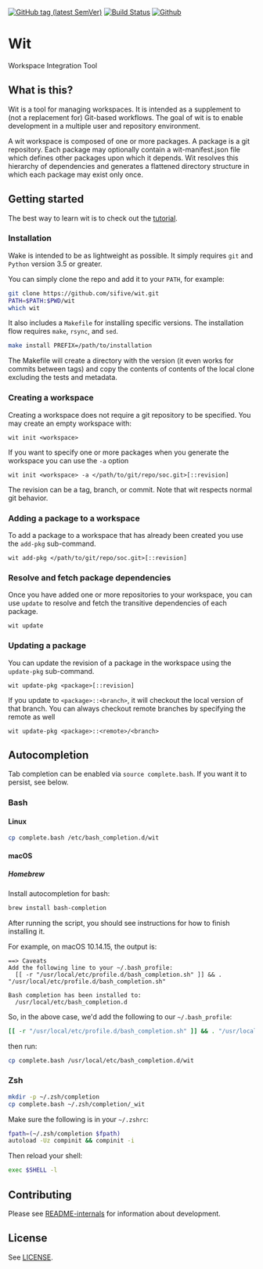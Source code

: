 [![GitHub tag (latest SemVer)](https://img.shields.io/github/tag/sifive/wit.svg?label=release)](https://github.com/sifive/wit/releases/latest)
[![Build Status](https://travis-ci.com/sifive/wit.svg?branch=master)](https://travis-ci.com/sifive/wit)
[![Github](https://img.shields.io/github/license/sifive/wit.svg?color=blue&style=flat-square)](LICENSE)

# Wit
Workspace Integration Tool

## What is this?
Wit is a tool for managing workspaces. It is intended as a supplement to (not a replacement for) Git-based workflows.
The goal of wit is to enable development in a multiple user and repository environment.

A wit workspace is composed of one or more packages. A package is a git repository.
Each package may optionally contain a wit-manifest.json file which defines other packages upon which it depends.
Wit resolves this hierarchy of dependencies and generates a flattened directory structure in which each package
may exist only once.

## Getting started

The best way to learn wit is to check out the [tutorial](share/doc/wit/tutorial.md).

### Installation

Wake is intended to be as lightweight as possible. It simply requires `git` and `Python` version 3.5 or greater.

You can simply clone the repo and add it to your `PATH`, for example:
```bash
git clone https://github.com/sifive/wit.git
PATH=$PATH:$PWD/wit
which wit
```

It also includes a `Makefile` for installing specific versions. The installation flow requires `make`, `rsync`, and `sed`.

```bash
make install PREFIX=/path/to/installation
```

The Makefile will create a directory with the version (it even works for commits between tags)
and copy the contents of contents of the local clone excluding the tests and metadata.


### Creating a workspace
Creating a workspace does not require a git repository to be specified. You may create an empty workspace with:

    wit init <workspace>

If you want to specify one or more packages when you generate the workspace you can use the `-a` option

    wit init <workspace> -a </path/to/git/repo/soc.git>[::revision]

The revision can be a tag, branch, or commit. Note that wit respects normal git behavior.

### Adding a package to a workspace

To add a package to a workspace that has already been created you use the `add-pkg` sub-command.

    wit add-pkg </path/to/git/repo/soc.git>[::revision]

### Resolve and fetch package dependencies

Once you have added one or more repositories to your workspace, you can use `update` to resolve and fetch
the transitive dependencies of each package.

    wit update

### Updating a package

You can update the revision of a package in the workspace using the `update-pkg` sub-command.

    wit update-pkg <package>[::revision]

If you update to `<package>::<branch>`, it will checkout the local version of that branch.
You can always checkout remote branches by specifying the remote as well

    wit update-pkg <package>::<remote>/<branch>

## Autocompletion

Tab completion can be enabled via `source complete.bash`. If you want it to persist, see below.

### Bash

#### Linux
```bash
cp complete.bash /etc/bash_completion.d/wit
```

#### macOS
##### Homebrew
Install autocompletion for bash:
```bash
brew install bash-completion
```

After running the script, you should see instructions for how to finish installing it.

For example, on macOS 10.14.15, the output is:
```
==> Caveats
Add the following line to your ~/.bash_profile:
  [[ -r "/usr/local/etc/profile.d/bash_completion.sh" ]] && . "/usr/local/etc/profile.d/bash_completion.sh"

Bash completion has been installed to:
  /usr/local/etc/bash_completion.d
```

So, in the above case, we'd add the following to our `~/.bash_profile`:
```bash
[[ -r "/usr/local/etc/profile.d/bash_completion.sh" ]] && . "/usr/local/etc/profile.d/bash_completion.sh"
```

then run:
```bash
cp complete.bash /usr/local/etc/bash_completion.d/wit
```

### Zsh

```bash
mkdir -p ~/.zsh/completion
cp complete.bash ~/.zsh/completion/_wit
```

Make sure the following is in your `~/.zshrc`:
```bash
fpath=(~/.zsh/completion $fpath)
autoload -Uz compinit && compinit -i
```

Then reload your shell:
```bash
exec $SHELL -l
```

## Contributing

Please see [README-internals](README-internals.md) for information about development.

## License

See [LICENSE](./LICENSE).
